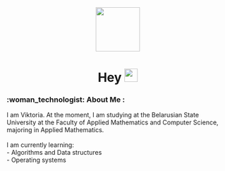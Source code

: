 <div id="header" align="center">
  <img src="https://i.giphy.com/media/v1.Y2lkPTc5MGI3NjExbW9vb25uMmxzeWV2MXdnbWxkZHNoaGE4OXI2cG4ydWd2NTM3M3R5aCZlcD12MV9pbnRlcm5hbF9naWZfYnlfaWQmY3Q9Zw/hpXdHPfFI5wTABdDx9/giphy.gif" width="100"/>
  
<div id="badges">
<img src="https://komarev.com/ghpvc/?username=ViktoryiaaGunko&style=flat-square&color=blue" alt=""/>
</div>

<h1>
  Hey 
  <img src="https://media.giphy.com/media/hvRJCLFzcasrR4ia7z/giphy.gif" width="30px"/>
</h1>
</div>
 
<h3>:woman_technologist: About Me :</h3>
<p>I am Viktoria. At the moment, I am studying at the Belarusian State University at the Faculty of Applied Mathematics and Computer Science, majoring in Applied Mathematics.
<br><br>
I am currently learning:
  <br>
  - Algorithms and Data structures
  <br>
  - Operating systems
  <br>
</p>

